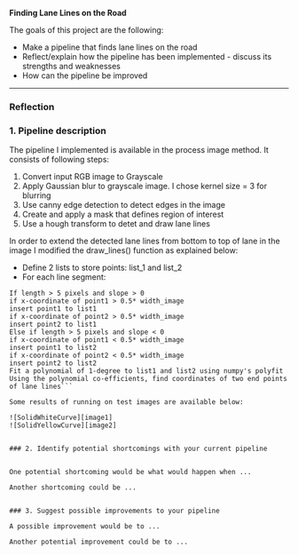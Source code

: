 
**Finding Lane Lines on the Road**

The goals of this project are the following:
* Make a pipeline that finds lane lines on the road
* Reflect/explain how the pipeline has been implemented - discuss its strengths and weaknesses
* How can the pipeline be improved


[//]: # (Image References)

[image1]: ./test_images_output/solidWhiteCurve.jpg
[image2]: ./test_images_output/solidYellowCurve.jpg

---

### Reflection

### 1. Pipeline description
The pipeline I implemented is available in the process image method. It consists of following steps:
1. Convert input RGB image to Grayscale
2. Apply Gaussian blur to grayscale image. I chose kernel size = 3 for blurring
3. Use canny edge detection to detect edges in the image
3. Create and apply a mask that defines region of interest
4. Use a hough transform to detet and draw lane lines

In order to extend the detected lane lines from bottom to top of lane in the image I modified the draw_lines() function as explained below:

* Define 2 lists to store points: list_1 and list_2
* For each line segment:
```Calculate length and slope of segment using point1 and point2
If length > 5 pixels and slope > 0
if x-coordinate of point1 > 0.5* width_image
insert point1 to list1
if x-coordinate of point2 > 0.5* width_image
insert point2 to list1
Else if length > 5 pixels and slope < 0
if x-coordinate of point1 < 0.5* width_image
insert point1 to list2
if x-coordinate of point2 < 0.5* width_image
insert point2 to list2
Fit a polynomial of 1-degree to list1 and list2 using numpy's polyfit
Using the polynomial co-efficients, find coordinates of two end points of lane lines```
 
Some results of running on test images are available below:

![SolidWhiteCurve][image1]
![SolidYellowCurve][image2]


### 2. Identify potential shortcomings with your current pipeline


One potential shortcoming would be what would happen when ... 

Another shortcoming could be ...


### 3. Suggest possible improvements to your pipeline

A possible improvement would be to ...

Another potential improvement could be to ...
